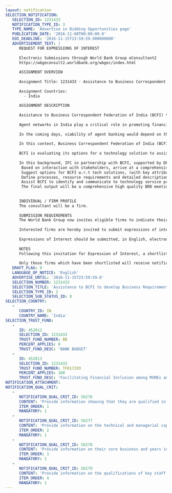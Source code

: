 ```yaml
---
layout: notification
SELECTION_NOTIFICATION: 
   SELECTION_ID: 1231433
   NOTIFICATION_TYPE_ID: 3
   TYPE_NAME: 'Advertise in Bidding Opportunities page'
   PUBLICATION_DATE: '2016-11-08T00:00:00.0'
   EOI_DEADLINE: '2016-11-15T23:59:59.900000000'
   ADVERTISEMENT_TEXT: |
      REQUEST FOR EXPRESSIONS OF INTEREST
      
      Electronic Submissions through World Bank Group eConsultant2
      https://wbgeconsult2.worldbank.org/wbgec/index.html
      
      ASSIGNMENT OVERVIEW
      
      Assignment Title: 1231433 - Assistance to Business Correspondent Federation of India (BCFI) to develop Business Requirement Document
      
      Assignment Countries:
        - India
      
      ASSIGNMENT DESCRIPTION
      
      Assistance to Business Correspondent Federation of India (BCFI) to develop Business Requirement Document
      
      Agent networks in India play a critical role in promoting financial access, by helping financial service providers reach out to under banked areas. In the wake of recent financial inclusion initiatives by Government of India and other stakeholders, there has been a rapid growth in agent networks, with greater focus on building the infrastructure and increasing access points. 
      
      In the coming days, viability of agent banking would depend on the quality of services provided (irrespective of the location, product or agent model). Considering the multiplicity of agent banking model, there is a critical need to identify the varied potential risks/challenges and adopt a comprehensive approach, in order to ensure that expected gains in financial access are not negated by risks to both institutions and clients.
       
      In this context, Business Correspondent Federation of India (BCFI) is working with key stakeholders towards setting up standardized systems and processes that address both supply and demand side challenges holistically with support from IFC, DFID and SIDBI. This involves: putting  in  place standard  operational guidelines for business correspondents, irrespective of the business model; development of Code of Conduct for the agent banking sector; instituting effective monitoring and supervision mechanisms for BCFI; agent training and certification through online training modules and mobile apps; financial capability building of current and potential financial inclusion clients of agents; and implementing effective client grievance redressal mechanisms to improve customer protection and build their trust in the system.
      
      BCFI is evaluating its options for a technology solution to assist them in implementing and scaling up all the components mentioned above. 
      
      In this background, IFC in partnership with BCFI, supported by DFID/SIDBI is hiring a consultant/firm to develop a clearly articulated Business Requirements Document (BRD) that describes the business/user requirements of the above mentioned product/process and the intended end-result, which will help BCFI achieve its objective. The BRD development process and the final document should help BCFI to:
       Based on interaction with stakeholders, arrive at a comprehensive documentation of user requirements, acceptable to all.
       Suggest options for BCFI w.r.t tech solutions, (with key attributes defined) to meet the current and future business/user needs and objectives. Prioritize options based on the relative strengths and weaknesses. Provide detailed analysis of top 3 options.
       Define processes, resource requirements and detailed description of the business needs that will be met by the proposed solution/s
       Assist BCFI to identify and communicate to technology service provider/s about the needed solution/s to meet the business needs
       The final output will be a comprehensive high quality BRD meeting international standards covering but not limited to the above
      
      
      INDIVIDUAL / FIRM PROFILE
      The consultant will be a firm. 
      
      SUBMISSION REQUIREMENTS
      The World Bank Group now invites eligible firms to indicate their interest in providing the services.  Interested firms must provide information indicating that they are qualified to perform the services (brochures, description of similar assignments, experience in similar conditions, availability of appropriate skills among staff, etc. for firms; CV and cover letter for individuals).  Please note that the total size of all attachments should be less than 5MB and proposals between 5-7 pages. Consultants may associate to enhance their qualifications.
      
      Interested firms are hereby invited to submit expressions of interest.
      
      Expressions of Interest should be submitted, in English, electronically through World Bank Group eConsultant2 (https://wbgeconsult2.worldbank.org/wbgec/index.html)
      
      NOTES
      Following this invitation for Expression of Interest, a shortlist of qualified firms will be formally invited to submit proposals. Shortlisting and selection will be subject to the availability of funding.
      
      Only those firms which have been shortlisted will receive notification. No debrief will be provided to firms which have not been shortlisted.
   DRAFT_FLAG: 0
   LANGUAGE_OF_NOTICE: 'English'
   ADVERTISE_UNTIL: '2016-11-15T23:59:59.0'
   SELECTION_NUMBER: 1231433
   SELECTION_TITLE: 'Assistance to BCFI to develop Business Requirement Document'
   SELECTION_TYPE_ID: 2
   SELECTION_SUB_STATUS_ID: 8
SELECTION_COUNTRY: 
   - 
      COUNTRY_ID: IN
      COUNTRY_NAME: 'India'
SELECTION_TRUST_FUND: 
   - 
      ID: 452012
      SELECTION_ID: 1231433
      TRUST_FUND_NUMBER: BB
      PERCENT_APPLIES: 0
      TRUST_FUND_DESC: 'BANK BUDGET'
   - 
      ID: 452013
      SELECTION_ID: 1231433
      TRUST_FUND_NUMBER: TF017293
      PERCENT_APPLIES: 100
      TRUST_FUND_DESC: 'Facilitating Financial Inclusion among MSMEs and Low-Income Households in India'
NOTIFICATION_ATTACHMENT: 
NOTIFICATION_QUAL_CRIT: 
   - 
      NOTIFICATION_QUAL_CRIT_ID: 56276
      CONTENT: 'Provide information showing that they are qualified in the field of the assignment.'
      ITEM_ORDER: 1
      MANDATORY: 1
   - 
      NOTIFICATION_QUAL_CRIT_ID: 56277
      CONTENT: 'Provide information on the technical and managerial capabilities of the firm.'
      ITEM_ORDER: 2
      MANDATORY: 1
   - 
      NOTIFICATION_QUAL_CRIT_ID: 56278
      CONTENT: 'Provide information on their core business and years in business.'
      ITEM_ORDER: 3
      MANDATORY: 1
   - 
      NOTIFICATION_QUAL_CRIT_ID: 56279
      CONTENT: 'Provide information on the qualifications of key staff.'
      ITEM_ORDER: 4
      MANDATORY: 1
---
```

